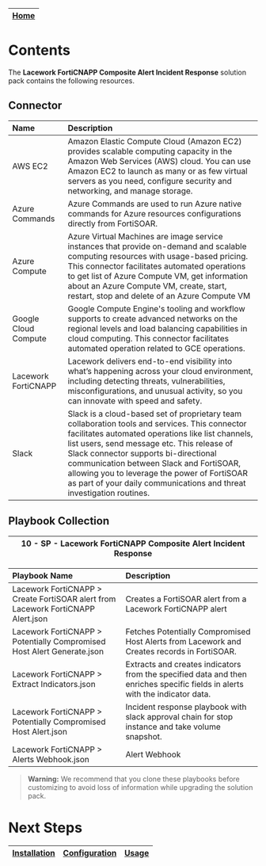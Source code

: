 | [Home](../README.md) |
 | -------------------------------------------- |

  # Contents

The **Lacework FortiCNAPP Composite Alert Incident Response** solution pack contains the following resources.

## Connector

| Name | Description |
| :- | :- |
| AWS EC2 | Amazon Elastic Compute Cloud (Amazon EC2) provides scalable computing capacity in the Amazon Web Services (AWS) cloud. You can use Amazon EC2 to launch as many or as few virtual servers as you need, configure security and networking, and manage storage. |
| Azure Commands | Azure Commands are used to run Azure native commands for Azure resources configurations directly from FortiSOAR. |
| Azure Compute | Azure Virtual Machines are image service instances that provide on-demand and scalable computing resources with usage-based pricing. This connector facilitates automated operations to get list of Azure Compute VM, get information about an Azure Compute VM, create, start, restart, stop and delete of an Azure Compute VM |
| Google Cloud Compute | Google Compute Engine's tooling and workflow supports to create advanced networks on the regional levels and load balancing capabilities in cloud computing. This connector facilitates automated operation related to GCE operations. |
| Lacework FortiCNAPP | Lacework delivers end-to-end visibility into what’s happening across your cloud environment, including detecting threats, vulnerabilities, misconfigurations, and unusual activity, so you can innovate with speed and safety. |
| Slack | Slack is a cloud-based set of proprietary team collaboration tools and services. This connector facilitates automated operations like list channels, list users, send message etc. This release of Slack connector supports bi-directional communication between Slack and FortiSOAR, allowing you to leverage the power of FortiSOAR as part of your daily communications and threat investigation routines. |


## Playbook Collection

| 10 - SP - Lacework FortiCNAPP Composite Alert Incident Response |
|:------------:|

| Playbook Name | Description |
| :- | :- |
| Lacework FortiCNAPP > Create FortiSOAR alert from Lacework FortiCNAPP Alert.json | Creates a FortiSOAR alert from a Lacework FortiCNAPP alert |
| Lacework FortiCNAPP > Potentially Compromised Host Alert Generate.json | Fetches Potentially Compromised Host Alerts from Lacework and Creates records in FortiSOAR. |
| Lacework FortiCNAPP > Extract Indicators.json | Extracts and creates indicators from the specified data and then enriches specific fields in alerts with the indicator data. |
| Lacework FortiCNAPP > Potentially Compromised Host Alert.json | Incident response playbook with slack approval chain for stop instance and take volume snapshot. |
| Lacework FortiCNAPP > Alerts Webhook.json | Alert Webhook |

>**Warning:** We recommend that you clone these playbooks before customizing to avoid loss of information while upgrading the solution pack.

# Next Steps
| [Installation](./setup.md#installation) | [Configuration](./setup.md#configuration) | [Usage](./usage.md) |
| ----------------------------------------- | ------------------------------------------- | --------------------- |